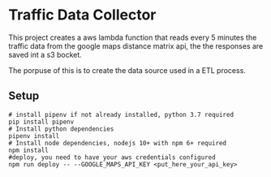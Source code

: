 # Traffic Data Collector

This project creates a aws lambda function that reads every 5 minutes the traffic data from the google maps distance matrix api, the the responses are saved int a s3 bocket.

The porpuse of this is to create the data source used in a ETL process.

## Setup

```shell
# install pipenv if not already installed, python 3.7 required
pip install pipenv
# Install python dependencies
pipenv install
# Install node dependencies, nodejs 10+ with npm 6+ required
npm install
#deploy, you need to have your aws credentials configured 
npm run deploy -- --GOOGLE_MAPS_API_KEY <put_here_your_api_key>
```
